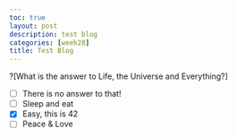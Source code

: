 ```yaml
---
toc: true
layout: post
description: test blog
categories: [week28]
title: Test Blog
---
```


?[What is the answer to Life, the Universe and Everything?]
-[ ] There is no answer to that!
-[ ] Sleep and eat
-[x] Easy, this is 42
-[ ] Peace & Love
